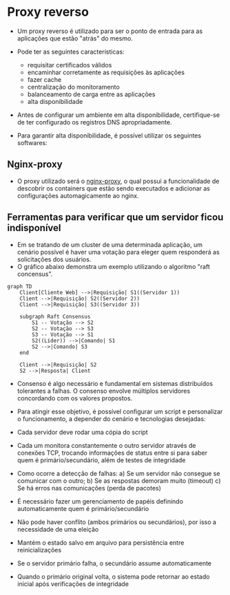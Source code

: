 # Proxy reverso
- Um proxy reverso é utilizado para ser o ponto de entrada para as aplicações que estão "atrás" do mesmo. 
- Pode ter as seguintes características:
    * requisitar certificados válidos
    * encaminhar corretamente as requisições às aplicações
    * fazer cache
    * centralização do monitoramento
    * balanceamento de carga entre as aplicações
    * alta disponibilidade

- Antes de configurar um ambiente em alta disponibilidade, certifique-se de ter configurado os registros DNS apropriadamente.
- Para garantir alta disponibilidade, é possível utilizar os seguintes softwares:

## Nginx-proxy
- O proxy utilizado será o [nginx-proxy](https://github.com/LibreCodeCoop/nginx-proxy), o qual possui a funcionalidade de descobrir os containers que estão sendo executados e adicionar as configurações automagicamente ao nginx.


## Ferramentas para verificar que um servidor ficou indisponível
- Em se tratando de um cluster de uma determinada aplicação, um cenário possível é haver uma votação para eleger quem responderá as solicitações dos usuários.
- O gráfico abaixo demonstra um exemplo utilizando o algoritmo "raft concensus".
```mermaid
graph TD
    Client[Cliente Web] -->|Requisição| S1((Servidor 1))
    Client -->|Requisição| S2((Servidor 2))
    Client -->|Requisição| S3((Servidor 3))

    subgraph Raft Consensus
        S1 -- Votação --> S2
        S2 -- Votação --> S3
        S3 -- Votação --> S1
        S2((Líder)) -->|Comando| S1
        S2 -->|Comando| S3
    end

    Client -->|Requisição| S2
    S2 -->|Resposta| Client
```

- Consenso é algo necessário e fundamental em sistemas distribuídos tolerantes a falhas. O consenso envolve múltiplos servidores concordando com os valores propostos.
- Para atingir esse objetivo, é possível configurar um script e personalizar o funcionamento, a depender do cenário e tecnologias desejadas:
- Cada servidor deve rodar uma cópia do script
- Cada um monitora constantemente o outro servidor através de conexões TCP, trocando informações de status entre si para saber quem é primário/secundário, além de testes de integridade
- Como ocorre a detecção de falhas: 
    a) Se um servidor não consegue se comunicar com o outro; 
    b) Se as respostas demoram muito (timeout)
    c) Se há erros nas comunicações (perda de pacotes)

- É necessário fazer um gerenciamento de papéis definindo automaticamente quem é primário/secundário
- Não pode haver conflito (ambos primários ou secundários), por isso a necessidade de uma eleição
- Mantém o estado salvo em arquivo para persistência entre reinicializações

- Se o servidor primário falha, o secundário assume automaticamente
- Quando o primário original volta, o sistema pode retornar ao estado inicial após verificações de integridade








